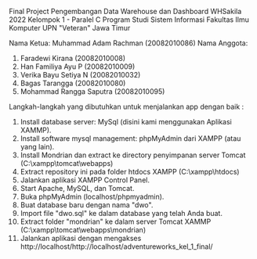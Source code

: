 Final Project Pengembangan Data Warehouse dan Dashboard WHSakila 2022
Kelompok 1 - Paralel C
Program Studi Sistem Informasi
Fakultas Ilmu Komputer
UPN "Veteran" Jawa Timur

Nama Ketua:
Muhammad Adam Rachman (20082010086)
Nama Anggota:
1. Faradewi Kirana (20082010008)
2. Han Familiya Ayu P (20082010009)
3. Verika Bayu Setiya N (20082010032)
4. Bagas Tarangga (20082010080)
5. Mohammad Rangga Saputra (20082010095)


Langkah-langkah yang dibutuhkan untuk menjalankan app dengan baik :
1. Install database server: MySql (disini kami menggunakan Aplikasi XAMMP).
2. Install software mysql management: phpMyAdmin dari XAMPP (atau yang lain).
3. Install Mondrian dan extract ke directory penyimpanan server Tomcat (C:\xampp\tomcat\webapps)
3. Extract repository ini pada folder htdocs XAMPP (C:\xampp\htdocs)
4. Jalankan aplikasi XAMPP Control Panel.
5. Start Apache, MySQL, dan Tomcat.
6. Buka phpMyAdmin (localhost/phpmyadmin).
7. Buat database baru dengan nama "dwo".
8. Import file "dwo.sql" ke dalam database yang telah Anda buat.
9. Extract folder "mondrian" ke dalam server Tomcat XAMMP (C:\xampp\tomcat\webapps\mondrian) 
10. Jalankan aplikasi dengan mengakses http://localhost/http://localhost/adventureworks_kel_1_final/
